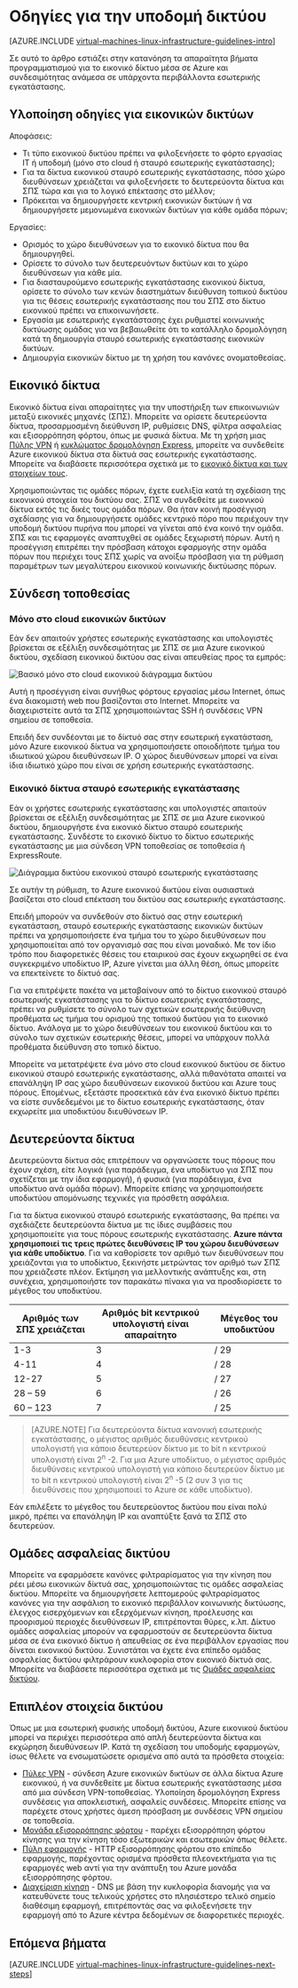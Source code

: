<properties
    pageTitle="Οδηγίες για την υποδομή δικτύου | Microsoft Azure"
    description="Μάθετε περισσότερα σχετικά με το πλήκτρο σχεδίαση και υλοποίηση οδηγίες για την ανάπτυξη εικονικού δικτύου στις υπηρεσίες υποδομής Azure."
    documentationCenter=""
    services="virtual-machines-linux"
    authors="iainfoulds"
    manager="timlt"
    editor=""
    tags="azure-resource-manager"/>

<tags
    ms.service="virtual-machines-linux"
    ms.workload="infrastructure-services"
    ms.tgt_pltfrm="vm-linux"
    ms.devlang="na"
    ms.topic="article"
    ms.date="09/08/2016"
    ms.author="iainfou"/>

# <a name="networking-infrastructure-guidelines"></a>Οδηγίες για την υποδομή δικτύου

[AZURE.INCLUDE [virtual-machines-linux-infrastructure-guidelines-intro](../../includes/virtual-machines-linux-infrastructure-guidelines-intro.md)] 

Σε αυτό το άρθρο εστιάζει στην κατανόηση τα απαραίτητα βήματα προγραμματισμού για το εικονικό δίκτυο μέσα σε Azure και συνδεσιμότητας ανάμεσα σε υπάρχοντα περιβάλλοντα εσωτερικής εγκατάστασης.


## <a name="implementation-guidelines-for-virtual-networks"></a>Υλοποίηση οδηγίες για εικονικών δικτύων

Αποφάσεις:

- Τι τύπο εικονικού δικτύου πρέπει να φιλοξενήσετε το φόρτο εργασίας IT ή υποδομή (μόνο στο cloud ή σταυρό εσωτερικής εγκατάστασης);
- Για τα δίκτυα εικονικού σταυρό εσωτερικής εγκατάστασης, πόσο χώρο διευθύνσεων χρειάζεται να φιλοξενήσετε το δευτερεύοντα δίκτυα και ΣΠΣ τώρα και για το λογικό επέκτασης στο μέλλον;
- Πρόκειται να δημιουργήσετε κεντρική εικονικών δικτύων ή να δημιουργήσετε μεμονωμένα εικονικών δικτύων για κάθε ομάδα πόρων;

Εργασίες:

- Ορισμός το χώρο διευθύνσεων για το εικονικό δίκτυα που θα δημιουργηθεί.
- Ορίσετε το σύνολο των δευτερευόντων δικτύων και το χώρο διευθύνσεων για κάθε μία.
- Για διασταυρούμενο εσωτερικής εγκατάστασης εικονικού δίκτυα, ορίσετε το σύνολο των κενών διαστημάτων διεύθυνση τοπικού δικτύου για τις θέσεις εσωτερικής εγκατάστασης που του ΣΠΣ στο δίκτυο εικονικού πρέπει να επικοινωνήσετε.
- Εργασία με εσωτερικής εγκατάστασης έχει ρυθμιστεί κοινωνικής δικτύωσης ομάδας για να βεβαιωθείτε ότι το κατάλληλο δρομολόγηση κατά τη δημιουργία σταυρό εσωτερικής εγκατάστασης εικονικών δικτύων.
- Δημιουργία εικονικών δίκτυο με τη χρήση του κανόνες ονοματοθεσίας.


## <a name="virtual-networks"></a>Εικονικό δίκτυα

Εικονικό δίκτυα είναι απαραίτητες για την υποστήριξη των επικοινωνιών μεταξύ εικονικές μηχανές (ΣΠΣ). Μπορείτε να ορίσετε δευτερεύοντα δίκτυα, προσαρμοσμένη διεύθυνση IP, ρυθμίσεις DNS, φίλτρα ασφαλείας και εξισορρόπηση φόρτου, όπως με φυσικά δίκτυα. Με τη χρήση μιας [Πύλης VPN](../vpn-gateway/vpn-gateway-about-vpngateways.md) ή [κυκλώματος δρομολόγηση Express](../expressroute/expressroute-introduction.md), μπορείτε να συνδεθείτε Azure εικονικού δίκτυα στα δίκτυά σας εσωτερικής εγκατάστασης. Μπορείτε να διαβάσετε περισσότερα σχετικά με το [εικονικό δίκτυα και των στοιχείων τους](../virtual-network/virtual-networks-overview.md).

Χρησιμοποιώντας τις ομάδες πόρων, έχετε ευελιξία κατά τη σχεδίαση της εικονικού στοιχεία του δικτύου σας. ΣΠΣ να συνδεθείτε με εικονικού δίκτυα εκτός τις δικές τους ομάδα πόρων. Θα ήταν κοινή προσέγγιση σχεδίασης για να δημιουργήσετε ομάδες κεντρικό πόρο που περιέχουν την υποδομή δικτύου πυρήνα που μπορεί να γίνεται από ένα κοινό την ομάδα. ΣΠΣ και τις εφαρμογές αναπτυχθεί σε ομάδες ξεχωριστή πόρων. Αυτή η προσέγγιση επιτρέπει την πρόσβαση κάτοχοι εφαρμογής στην ομάδα πόρων που περιέχει τους ΣΠΣ χωρίς να ανοίξω πρόσβαση για τη ρύθμιση παραμέτρων των μεγαλύτερου εικονικού κοινωνικής δικτύωσης πόρων.

## <a name="site-connectivity"></a>Σύνδεση τοποθεσίας

### <a name="cloud-only-virtual-networks"></a>Μόνο στο cloud εικονικών δικτύων
Εάν δεν απαιτούν χρήστες εσωτερικής εγκατάστασης και υπολογιστές βρίσκεται σε εξέλιξη συνδεσιμότητας με ΣΠΣ σε μια Azure εικονικού δικτύου, σχεδίαση εικονικού δικτύου σας είναι απευθείας προς τα εμπρός:

![Βασικό μόνο στο cloud εικονικού διάγραμμα δικτύου](./media/virtual-machines-common-infrastructure-service-guidelines/vnet01.png)

Αυτή η προσέγγιση είναι συνήθως φόρτους εργασίας μέσω Internet, όπως ένα διακομιστή web που βασίζονται στο Internet. Μπορείτε να διαχειριστείτε αυτά τα ΣΠΣ χρησιμοποιώντας SSH ή συνδέσεις VPN σημείου σε τοποθεσία.

Επειδή δεν συνδέονται με το δίκτυό σας στην εσωτερική εγκατάσταση, μόνο Azure εικονικού δίκτυα να χρησιμοποιήσετε οποιοδήποτε τμήμα του ιδιωτικού χώρου διευθύνσεων IP. Ο χώρος διευθύνσεων μπορεί να είναι ίδια ιδιωτικό χώρο που είναι σε χρήση εσωτερικής εγκατάστασης.


### <a name="cross-premises-virtual-networks"></a>Εικονικό δίκτυα σταυρό εσωτερικής εγκατάστασης
Εάν οι χρήστες εσωτερικής εγκατάστασης και υπολογιστές απαιτούν βρίσκεται σε εξέλιξη συνδεσιμότητας με ΣΠΣ σε μια Azure εικονικού δικτύου, δημιουργήστε ένα εικονικό δίκτυο σταυρό εσωτερικής εγκατάστασης. Συνδέστε το εικονικό δίκτυο το δίκτυο εσωτερικής εγκατάστασης με μια σύνδεση VPN τοποθεσίας σε τοποθεσία ή ExpressRoute.

![Διάγραμμα δικτύου εικονικού σταυρό εσωτερικής εγκατάστασης](./media/virtual-machines-common-infrastructure-service-guidelines/vnet02.png)

Σε αυτήν τη ρύθμιση, το Azure εικονικού δικτύου είναι ουσιαστικά βασίζεται στο cloud επέκταση του δικτύου σας εσωτερικής εγκατάστασης.

Επειδή μπορούν να συνδεθούν στο δίκτυό σας στην εσωτερική εγκατάσταση, σταυρό εσωτερικής εγκατάστασης εικονικών δικτύων πρέπει να χρησιμοποιήσετε ένα τμήμα του το χώρο διευθύνσεων που χρησιμοποιείται από τον οργανισμό σας που είναι μοναδικό. Με τον ίδιο τρόπο που διαφορετικές θέσεις του εταιρικού σας έχουν εκχωρηθεί σε ένα συγκεκριμένο υποδίκτυο IP, Azure γίνεται μια άλλη θέση, όπως μπορείτε να επεκτείνετε το δίκτυό σας.

Για να επιτρέψετε πακέτα να μεταβαίνουν από το δίκτυο εικονικού σταυρό εσωτερικής εγκατάστασης για το δίκτυο εσωτερικής εγκατάστασης, πρέπει να ρυθμίσετε το σύνολο των σχετικών εσωτερικής διεύθυνση προθέματα ως τμήμα του ορισμού της τοπικού δικτύου για το εικονικό δίκτυο. Ανάλογα με το χώρο διευθύνσεων του εικονικού δικτύου και το σύνολο των σχετικών εσωτερικής θέσεις, μπορεί να υπάρχουν πολλά προθέματα διεύθυνση στο τοπικό δίκτυο.

Μπορείτε να μετατρέψετε ένα μόνο στο cloud εικονικού δικτύου σε δίκτυο εικονικού σταυρό εσωτερικής εγκατάστασης, αλλά πιθανότατα απαιτεί να επανάληψη IP σας χώρο διευθύνσεων εικονικού δικτύου και Azure τους πόρους. Επομένως, εξετάστε προσεκτικά εάν ένα εικονικό δίκτυο πρέπει να είστε συνδεδεμένοι με το δίκτυο εσωτερικής εγκατάστασης, όταν εκχωρείτε μια υποδικτύου διευθύνσεων IP.

## <a name="subnets"></a>Δευτερεύοντα δίκτυα
Δευτερεύοντα δίκτυα σάς επιτρέπουν να οργανώσετε τους πόρους που έχουν σχέση, είτε λογικά (για παράδειγμα, ένα υποδίκτυο για ΣΠΣ που σχετίζεται με την ίδια εφαρμογή), ή φυσικά (για παράδειγμα, ένα υποδίκτυο ανά ομάδα πόρων). Μπορείτε επίσης να χρησιμοποιήσετε υποδικτύου απομόνωσης τεχνικές για πρόσθετη ασφάλεια.

Για τα δίκτυα εικονικού σταυρό εσωτερικής εγκατάστασης, θα πρέπει να σχεδιάζετε δευτερεύοντα δίκτυα με τις ίδιες συμβάσεις που χρησιμοποιείτε για τους πόρους εσωτερικής εγκατάστασης. **Azure πάντα χρησιμοποιεί τις τρεις πρώτες διευθύνσεις IP του χώρου διευθύνσεων για κάθε υποδίκτυο**. Για να καθορίσετε τον αριθμό των διευθύνσεων που χρειάζονται για το υποδίκτυο, ξεκινήστε μετρώντας τον αριθμό των ΣΠΣ που χρειάζεστε πλέον. Εκτίμηση για μελλοντικής ανάπτυξης και, στη συνέχεια, χρησιμοποιήστε τον παρακάτω πίνακα για να προσδιορίσετε το μέγεθος του υποδικτύου.

Αριθμός των ΣΠΣ χρειάζεται | Αριθμός bit κεντρικού υπολογιστή είναι απαραίτητο | Μέγεθος του υποδικτύου
--- | --- | ---
1-3 | 3 | / 29
4-11     | 4 | / 28
12-27 | 5 | / 27
28 – 59 | 6 | / 26
60 – 123 | 7 | / 25

> [AZURE.NOTE] Για δευτερεύοντα δίκτυα κανονική εσωτερικής εγκατάστασης, ο μέγιστος αριθμός διευθύνσεις κεντρικού υπολογιστή για κάποιο δευτερεύον δίκτυο με το bit n κεντρικού υπολογιστή είναι 2<sup>n</sup> -2. Για μια Azure υποδίκτυο, ο μέγιστος αριθμός διευθύνσεις κεντρικού υπολογιστή για κάποιο δευτερεύον δίκτυο με το bit n κεντρικού υπολογιστή είναι 2<sup>n</sup> -5 (2 συν 3 για τις διευθύνσεις που χρησιμοποιεί το Azure σε κάθε υποδίκτυο).

Εάν επιλέξετε το μέγεθος του δευτερεύοντος δικτύου που είναι πολύ μικρό, πρέπει να επανάληψη IP και αναπτύξτε ξανά τα ΣΠΣ στο δευτερεύον.


## <a name="network-security-groups"></a>Ομάδες ασφαλείας δικτύου
Μπορείτε να εφαρμόσετε κανόνες φιλτραρίσματος για την κίνηση που ρέει μέσω εικονικών δίκτυά σας, χρησιμοποιώντας τις ομάδες ασφαλείας δικτύου. Μπορείτε να δημιουργήσετε λεπτομερούς φιλτραρίσματος κανόνες για την ασφάλιση το εικονικό περιβάλλον κοινωνικής δικτύωσης, έλεγχος εισερχόμενων και εξερχόμενων κίνηση, προέλευσης και προορισμού περιοχές διευθύνσεων IP, επιτρέπονται θύρες, κ.λπ. Δίκτυο ομάδες ασφαλείας μπορούν να εφαρμοστούν σε δευτερεύοντα δίκτυα μέσα σε ένα εικονικό δίκτυο ή απευθείας σε ένα περιβάλλον εργασίας που δίνεται εικονικού δικτύου. Συνιστάται να έχετε ένα επίπεδο ομάδας ασφαλείας δικτύου φιλτράρουν κυκλοφορία στον εικονικό δίκτυά σας. Μπορείτε να διαβάσετε περισσότερα σχετικά με τις [Ομάδες ασφαλείας δικτύου](../virtual-network/virtual-networks-nsg.md).


## <a name="additional-network-components"></a>Επιπλέον στοιχεία δικτύου
Όπως με μια εσωτερική φυσικής υποδομή δικτύου, Azure εικονικού δικτύου μπορεί να περιέχει περισσότερα από απλή δευτερεύοντα δίκτυα και εκχώρηση διευθύνσεων IP. Κατά τη σχεδίαση του υποδομής εφαρμογών, ίσως θέλετε να ενσωματώσετε ορισμένα από αυτά τα πρόσθετα στοιχεία:

- [Πύλες VPN](../vpn-gateway/vpn-gateway-about-vpngateways.md) - σύνδεση Azure εικονικών δικτύων σε άλλα δίκτυα Azure εικονικού, ή να συνδεθείτε με δίκτυα εσωτερικής εγκατάστασης μέσα από μια σύνδεση VPN-τοποθεσίας. Υλοποίηση δρομολόγηση Express συνδέσεις για αποκλειστική, ασφαλείς συνδέσεις. Μπορείτε επίσης να παρέχετε στους χρήστες άμεση πρόσβαση με συνδέσεις VPN σημείου σε τοποθεσία.
- [Μονάδα εξισορρόπησης φόρτου](../load-balancer/load-balancer-overview.md) - παρέχει εξισορρόπηση φόρτου κίνησης για την κίνηση τόσο εξωτερικών και εσωτερικών όπως θέλετε.
- [Πύλη εφαρμογής](../application-gateway/application-gateway-introduction.md) - HTTP εξισορρόπησης φόρτου στο επίπεδο εφαρμογής, παρέχοντας ορισμένα πρόσθετα πλεονεκτήματα για τις εφαρμογές web αντί για την ανάπτυξη του Azure μονάδα εξισορρόπησης φόρτου.
- [Διαχείριση κίνηση](../traffic-manager/traffic-manager-overview.md) - DNS με βάση την κυκλοφορία διανομής για να κατευθύνετε τους τελικούς χρήστες στο πλησιέστερο τελικό σημείο διαθέσιμη εφαρμογή, επιτρέποντάς σας να φιλοξενήσετε την εφαρμογή από το Azure κέντρα δεδομένων σε διαφορετικές περιοχές.


## <a name="next-steps"></a>Επόμενα βήματα

[AZURE.INCLUDE [virtual-machines-linux-infrastructure-guidelines-next-steps](../../includes/virtual-machines-linux-infrastructure-guidelines-next-steps.md)] 